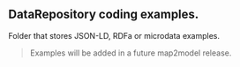 ## DataRepository coding examples. 
Folder that stores JSON-LD, RDFa or microdata examples.
>Examples will be added in a future map2model release.
